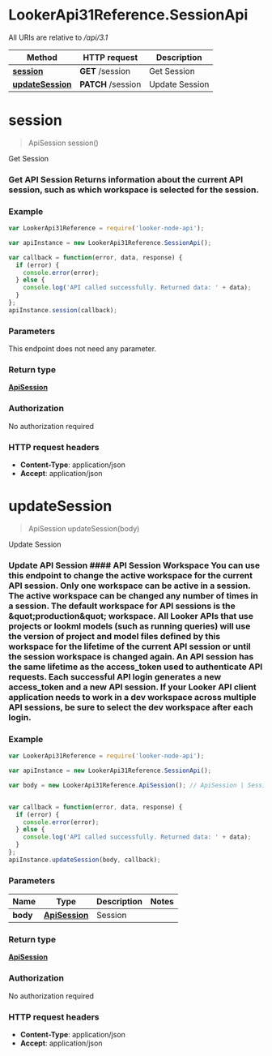 # LookerApi31Reference.SessionApi

All URIs are relative to */api/3.1*

Method | HTTP request | Description
------------- | ------------- | -------------
[**session**](SessionApi.md#session) | **GET** /session | Get Session
[**updateSession**](SessionApi.md#updateSession) | **PATCH** /session | Update Session


<a name="session"></a>
# **session**
> ApiSession session()

Get Session

### Get API Session  Returns information about the current API session, such as which workspace is selected for the session.

### Example
```javascript
var LookerApi31Reference = require('looker-node-api');

var apiInstance = new LookerApi31Reference.SessionApi();

var callback = function(error, data, response) {
  if (error) {
    console.error(error);
  } else {
    console.log('API called successfully. Returned data: ' + data);
  }
};
apiInstance.session(callback);
```

### Parameters
This endpoint does not need any parameter.

### Return type

[**ApiSession**](ApiSession.md)

### Authorization

No authorization required

### HTTP request headers

 - **Content-Type**: application/json
 - **Accept**: application/json

<a name="updateSession"></a>
# **updateSession**
> ApiSession updateSession(body)

Update Session

### Update API Session  #### API Session Workspace  You can use this endpoint to change the active workspace for the current API session.  Only one workspace can be active in a session. The active workspace can be changed any number of times in a session.  The default workspace for API sessions is the \&quot;production\&quot; workspace.  All Looker APIs that use projects or lookml models (such as running queries) will use the version of project and model files defined by this workspace for the lifetime of the current API session or until the session workspace is changed again.  An API session has the same lifetime as the access_token used to authenticate API requests. Each successful API login generates a new access_token and a new API session.  If your Looker API client application needs to work in a dev workspace across multiple API sessions, be sure to select the dev workspace after each login.

### Example
```javascript
var LookerApi31Reference = require('looker-node-api');

var apiInstance = new LookerApi31Reference.SessionApi();

var body = new LookerApi31Reference.ApiSession(); // ApiSession | Session


var callback = function(error, data, response) {
  if (error) {
    console.error(error);
  } else {
    console.log('API called successfully. Returned data: ' + data);
  }
};
apiInstance.updateSession(body, callback);
```

### Parameters

Name | Type | Description  | Notes
------------- | ------------- | ------------- | -------------
 **body** | [**ApiSession**](ApiSession.md)| Session |

### Return type

[**ApiSession**](ApiSession.md)

### Authorization

No authorization required

### HTTP request headers

 - **Content-Type**: application/json
 - **Accept**: application/json

